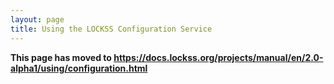 ```yaml
---
layout: page
title: Using the LOCKSS Configuration Service
---
```


**This page has moved to <https://docs.lockss.org/projects/manual/en/2.0-alpha1/using/configuration.html>**
